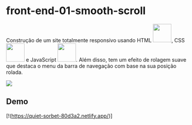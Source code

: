 # front-end-01-smooth-scroll

Construção de um site totalmente responsivo usando 
HTML <img height=50 src="https://cdn.jsdelivr.net/gh/devicons/devicon/icons/html5/html5-original.svg" />,
CSS <img height=50 src="https://cdn.jsdelivr.net/gh/devicons/devicon/icons/css3/css3-original.svg" /> e
JavaScript <img height=50 src="https://cdn.jsdelivr.net/gh/devicons/devicon/icons/javascript/javascript-original.svg" />.
Além disso, tem um efeito de rolagem suave que destaca o menu da barra de navegação com base na sua posição rolada.


<img src="https://tm.ibxk.com.br/2020/04/03/03162201927056.jpg?ims=1120x420">


## Demo 

[!(https://quiet-sorbet-80d3a2.netlify.app/)]

